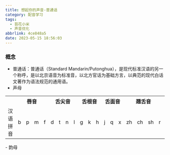 ```yaml
---
title: 想起你的声音-普通话
category: 配音学习
tags:
  - 苔花小米
  - 声音优化
abbrlink: 4ce848a5
date: 2023-05-15 18:56:03
---
```


### 概念

- 普通话：普通话（Standard Mandarin/Putonghua），是现代标准汉语的另一个称呼，是以北京语音为标准音，以北方官话为基础方言，以典范的现代白话文著作为语法规范的通用语。
- 声母
<table>
  <tr>
    <th ></th>
    <th colspan="4">唇音</th>
    <th colspan="4">舌尖音</th>
    <th colspan="3">舌根音</th>
    <th colspan="3">舌面音</th>
    <th colspan="4">翘舌音</th>
    <th colspan="3">舌齿音</th>
  </tr>
  <tr>
    <td>汉语拼音</td>
    <td>b</td>
    <td>p</td>
    <td>m</td>
    <td>f</td>
    <td>d</td>
    <td>t</td>
    <td>n</td>
    <td>l</td>
    <td>g</td>
    <td>k</td>
    <td>h</td>
    <td>j</td>
    <td>q</td>
    <td>x</td>
    <td>zh</td>
    <td>ch</td>
    <td>sh</td>
    <td>r</td>
    <td>z</td>
    <td>c</td>
    <td>s</td>
  </tr>
</table>
- 韵母
  
